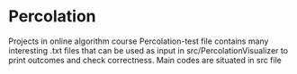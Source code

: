 # Percolation
Projects in online algorithm course
Percolation-test file contains many interesting .txt files that can be used as input in src/PercolationVisualizer to print outcomes and check correctness.
Main codes are situated in src file
